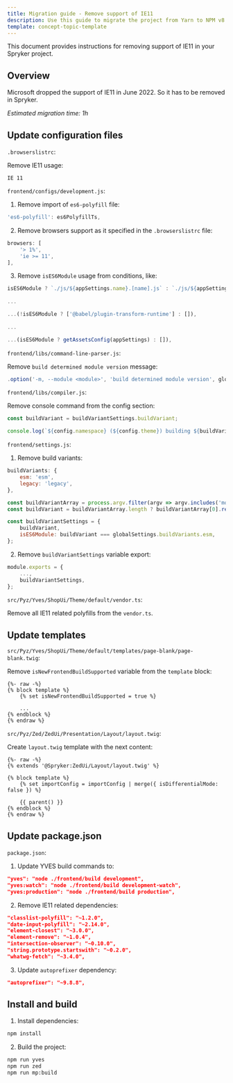 ```yaml
---
title: Migration guide - Remove support of IE11
description: Use this guide to migrate the project from Yarn to NPM v8.
template: concept-topic-template
---
```


This document provides instructions for removing support of IE11 in your Spryker project.

## Overview

Microsoft dropped the support of IE11 in June 2022. So it has to be removed in Spryker.

*Estimated migration time: 1h*

## Update configuration files

`.browserslistrc`:

Remove IE11 usage:
```text
IE 11
```

`frontend/configs/development.js`: 

1. Remove import of `es6-polyfill` file: 
```js
'es6-polyfill': es6PolyfillTs,
```

2. Remove browsers support as it specified in the `.browserslistrc` file:
```js
browsers: [
    '> 1%',
    'ie >= 11',
],
```

3. Remove `isES6Module` usage from conditions, like: 
```js
isES6Module ? `./js/${appSettings.name}.[name].js` : `./js/${appSettings.name}.[name].${buildVariant}.js`,
    
...

...(!isES6Module ? ['@babel/plugin-transform-runtime'] : []),
    
...

...(isES6Module ? getAssetsConfig(appSettings) : []),
```

`frontend/libs/command-line-parser.js`:

Remove `build determined module version` message: 
```js
.option('-m, --module <module>', 'build determined module version', globalSettings.buildVariants)
```

`frontend/libs/compiler.js`:

Remove console command from the config section:
```js
const buildVariant = buildVariantSettings.buildVariant;

console.log(`${config.namespace} (${config.theme}) building ${buildVariant} modules for ${config.webpack.mode}...`);
```

`frontend/settings.js`:

1. Remove build variants:
```js
buildVariants: {
    esm: 'esm',
    legacy: 'legacy',
},
```

```js
const buildVariantArray = process.argv.filter(argv => argv.includes('module'));
const buildVariant = buildVariantArray.length ? buildVariantArray[0].replace('module:', '') : '';

const buildVariantSettings = {
    buildVariant,
    isES6Module: buildVariant === globalSettings.buildVariants.esm,
};
```

2. Remove `buildVariantSettings` variable export:
```js
module.exports = {
    ...,
    buildVariantSettings,
};
```

`src/Pyz/Yves/ShopUi/Theme/default/vendor.ts`: 

Remove all IE11 related polyfills from the `vendor.ts`.

## Update templates

`src/Pyz/Yves/ShopUi/Theme/default/templates/page-blank/page-blank.twig`:

Remove `isNewFrontendBuildSupported` variable from the `template` block:
```twig
{%- raw -%}
{% block template %}
    {% set isNewFrontendBuildSupported = true %}

    ...
{% endblock %}
{% endraw %}
```

`src/Pyz/Zed/ZedUi/Presentation/Layout/layout.twig`:

Create `layout.twig` template with the next content:
```twig
{%- raw -%}
{% extends '@Spryker:ZedUi/Layout/layout.twig' %}

{% block template %}
    {% set importConfig = importConfig | merge({ isDifferentialMode: false }) %}

    {{ parent() }}
{% endblock %}
{% endraw %}
```

## Update package.json

`package.json`:

1. Update YVES build commands to: 
```json
"yves": "node ./frontend/build development",
"yves:watch": "node ./frontend/build development-watch",
"yves:production": "node ./frontend/build production",
```

2. Remove IE11 related dependencies:
```json
"classlist-polyfill": "~1.2.0",
"date-input-polyfill": "~2.14.0",
"element-closest": "~3.0.0",
"element-remove": "~1.0.4",
"intersection-observer": "~0.10.0",
"string.prototype.startswith": "~0.2.0",
"whatwg-fetch": "~3.4.0",
```

3. Update `autoprefixer` dependency:
```json
"autoprefixer": "~9.8.8",
```

## Install and build

1. Install dependencies:
```bash
npm install 
```

2. Build the project:
```bash
npm run yves
npm run zed
npm run mp:build
```
